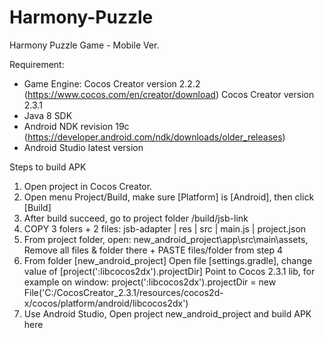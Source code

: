 # Harmony-Puzzle
Harmony Puzzle Game - Mobile Ver.

Requirement: 
+ Game Engine: Cocos Creator version 2.2.2 (https://www.cocos.com/en/creator/download)
			   Cocos Creator version 2.3.1
+ Java 8 SDK
+ Android NDK revision 19c (https://developer.android.com/ndk/downloads/older_releases)
+ Android Studio latest version

Steps to build APK
1. Open project in Cocos Creator. 
2. Open menu Project/Build, make sure [Platform] is [Android], then click [Build]
3. After build succeed, go to project folder /build/jsb-link
4. COPY 3 folers + 2 files: jsb-adapter | res | src | main.js | project.json
5. From project folder, open: new_android_project\app\src\main\assets, Remove all files & folder there + PASTE files/folder from step 4
6. From folder [new_android_project] Open file [settings.gradle], change value of [project(':libcocos2dx').projectDir]
	Point to Cocos 2.3.1 lib, for example on window:
	project(':libcocos2dx').projectDir = new File('C:/CocosCreator_2.3.1/resources/cocos2d-x/cocos/platform/android/libcocos2dx')
7. Use Android Studio, Open project new_android_project and build APK here
